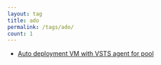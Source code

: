 ```yaml
---
layout: tag
title: ado
permalink: /tags/ado/
count: 1
---
```


- [Auto deployment VM with VSTS agent for pool](https://blog.justcloud.pl/auto-deployment-vm-with-vsts-agent-for-pool)
